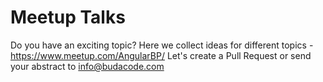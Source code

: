# Meetup Talks
Do you have an exciting topic? Here we collect ideas for different topics - https://www.meetup.com/AngularBP/
Let's create a Pull Request or send your abstract to [info@budacode.com](mailto:info@budacode.com)
